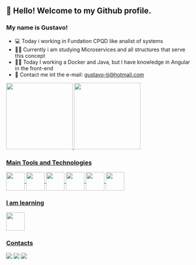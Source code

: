 ## 👋 Hello! Welcome to my Github profile.
### My name is Gustavo!

- :computer: Today i working in Fundation CPQD like analist of systems
- :male_detective: Currently i am studying Microservices and all structures that serve this concept
- :male_detective: Today I working a Docker and Java, but I have knowledge in Angular in the front-end
- 💬 Contact me int the e-mail: gustavo-tj@hotmail.com

<div>
  <a href="https://github.com/gustavoPaulo">
  <img height="180em" src="https://github-readme-stats.vercel.app/api?username=gustavoPaulo&show_icons=true&theme=dracula&include_all_commits=true&count_private=true"/>
  <img height="180em" src="https://github-readme-stats.vercel.app/api/top-langs/?username=gustavoPaulo&show_icons=true&layout=compact&langs_count=7&theme=dracula"/>
</div>

### Main Tools and Technologies

<div style="display: inline_block">
  <img align="center" src="https://cdn.jsdelivr.net/gh/devicons/devicon/icons/java/java-original.svg" width="50" height="50"/>
  <img align="center" src="https://cdn.jsdelivr.net/gh/devicons/devicon/icons/spring/spring-original.svg" width="50" height="50" />
  <img align="center" src="https://cdn.jsdelivr.net/gh/devicons/devicon/icons/oracle/oracle-original.svg" width="50" height="50"/>
  <img align="center" src="https://cdn.jsdelivr.net/gh/devicons/devicon/icons/angularjs/angularjs-original.svg" width="50" height="50"/>
  <img align="center" src="https://cdn.jsdelivr.net/gh/devicons/devicon/icons/typescript/typescript-original.svg" width="50" height="50"/>
  <img align="center" src="https://cdn.jsdelivr.net/gh/devicons/devicon/icons/git/git-original.svg" width="50" height="50"/>
</div>

### I am learning

<div>
  <img src="https://cdn.jsdelivr.net/gh/devicons/devicon/icons/docker/docker-original.svg" width="50" height="50"/>
</div>

### Contacts

<div>
   <a href="https://www.linkedin.com/in/gustavo-da-silva-paulo-14b358123/"><img src="https://img.shields.io/badge/-LinkedIn-%230077B5?style=for-the-badge&logo=linkedin&logoColor=white"></a>
  <a href="https://wa.me/5513982288624?text=Ol%C3%A1%20Gustavo%2C%20tudo%20bem%3F!%20Vi%20seu%20perfil%20no%20Github."><img src="https://img.shields.io/badge/WhatsApp-25D366?style=for-the-badge&logo=whatsapp&logoColor=white"></a>
  <a href="mailto:gustavo-tj@hotmail.com"><img src="https://img.shields.io/badge/Microsoft_Outlook-0078D4?style=for-the-badge&logo=microsoft-outlook&logoColor=white"></a>
</div>
